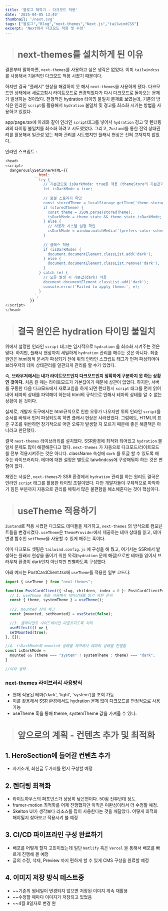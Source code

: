 ```yaml
---
title: '블로그 제작기 - 다크모드 적용'
date: '2025-04-05 13:40'
thumbnail: '/next.svg'
tags: ["블로그","Blog","next-themes","Next.js","tailwindCSS"]
excerpt: 'Next에서 다크모드 적용 및 수정'
---
```


> # next-themes를 설치하게 된 이유

결론부터 말하자면, `next-themes`를 사용하고 싶은 생각은 없었다. 
이미 `tailwindcss`를 사용해서 기본적인 다크모드 적용 시켰기 때문이다.

하지만 결국 "플래시" 현상을 해결하지 못 해서 `next-themes`을 사용하게 됐다.
다크모드인 상태에서 새로고침시 라이트모드로 변경되었다가 다시 다크모드로 돌아오는 문제가 발생하는 것이었다. 전형적인 hydration 타이밍 불일치 문제로 보였는데, 기존의 방식은 인라인 `script`를 활용해서 `hydration` 불일치 및 경고를 최소화 시키는 방법을 사용하고 있었다.

app/page.tsx에 아래와 같이 인라인 `script`태그를 넣어서 `hydration` 경고 및 렌더링과의 타이밍 불일치를 최소화 하려고 시도했었다. 그리고, `Zustand`를 통한 전역 상태관리를 활용해서 일관성 있는 테마 관리를 시도했지만 플래시 현상은 전혀 고쳐지지 않았다.

인라인 스크립트 :
```Javascript
<head>
<script>
  dangerouslySetInnerHTML={{
             __html: `
               try {
                 // 기본값으로 isDarkMode: true를 적용 (themeStore의 기본값과 일치)
                 let isDarkMode = true;
 
                 // 로컬 스토리지 확인
                 const storedTheme = localStorage.getItem('theme-storage');
                 if (storedTheme) {
                   const theme = JSON.parse(storedTheme);
                   isDarkMode = theme.state && theme.state.isDarkMode;
                 } else {
                   // 사용자 시스템 설정 확인
                   isDarkMode = window.matchMedia('(prefers-color-scheme: dark)').matches;
                 }
 
                 // 클래스 적용
                 if (isDarkMode) {
                   document.documentElement.classList.add('dark');
                 } else {
                   document.documentElement.classList.remove('dark');
                 }
               } catch (e) {
                 // 오류 발생 시 기본값(dark) 적용
                 document.documentElement.classList.add('dark');
                 console.error('Failed to apply theme:', e);
               }
             `,
           }}
</script>
</head>
```

> # 결국 원인은 hydration 타이밍 불일치

위에서 설명한 인라인 `script` 태그는 임시적으로 `hydration` 을 최소화 시켜주는 것은 맞다.
하지만, 플래시 현상까지 세밀하게 `hydration` 관리를 해주는 것은 아니다. 최종 원인은 html정적 문서가 파싱되기 전에 위의 인라인 스크립트 태그가 먼저 파싱되어야 브라우저의 테마 상태관리를 일관되게 관리를 할 수가 있었다.

즉, **브라우저에서는 내가 라이트모드인지 다크모드인지 정확하게 구분하지 못 하는 상황인 것이다.**
처음 킬 때는 라이트모드가 기본값이기 때문에 상관이 없었다. 하지만, 서버를 구동한 다음 다크모드에서 새로고침을 하게 되면 렌더링시 `script` 태그를 먼저 읽어내어 테마의 상태를 파악해야 하는데 html의 규칙으로 인해서 테마의 상태를 알 수 없는 상황이 된 것이다.

실제로, 개발자 도구에서는 html규칙으로 인한 오류가 나오지만 위의 인라인 `script`를 순서를 바꿔서 먼저 파싱되도록 하면 플래시 현상은 사라졌었다. 그럼에도, HTML의 표준 구조를 위반하면 장기적으로 어떤 오류가 발생할 지 모르기 때문에 좋은 해결책은 아니라고 판단했다.

결국 `next-themes` 라이브러리를 설치했다. SSR환경에 최적화 되어있고 `hydration` 불일치 문제도 많이 해결해준다고 했다. `next-themes` 가 자동으로 다크모드/라이트모드를 전부 적용시켜주는 것은 아니다. className 속성에 `dark` 를 토글 할 수 있도록 해주는 라이브러리다. 테마에 대한 설정은 별도로 taiwlindcss에 구성해둬야 하는 것은 변함이 없다.

재밌는 사실은, `next-themes`가 SSR 환경에서 `hydration` 관리를 하는 원리도 결국은 인라인 `script` 태그를 활용한 타이밍 조절이었다. 다만 개발자들이 구체적으로 파악하기 힘든 부분까지 자동으로 관리를 해줘서 많은 불편함을 해소해준다는 것이 핵심이다.

> # useTheme 적용하기

`Zustand`로 적용 시켰던 다크모드 테마들을 제거하고, `next-themes` 의 방식으로 컴포넌트들을 변경시켰다. `useTheme`은 `ThemeProvider`에서 제공하는 테마 상태를 읽고, 테마 변경 함수인 `setTheme`을 사용할 수 있게 해주는 훅이다.

이미 다크모드 셋팅은 `tailwind.config.js` 에 구성을 해 뒀고, 
여기서는 SSR에서 발생하는 플래시 현상을 줄이기 위한 목적(`hydration` 문제 해결)으로만 테마를 읽어서 브라우저 환경이 dark인지 아닌지만 판별하도록 구성했다.

아래 예시는 PostCardClient.tsx에 `useTheme`를 적용한 일부 코드다:

```javascript
import { useTheme } from "next-themes";

function PostCardClient({ slug, children, index = 0 }: PostCardClientProps) {
  // 1. useTheme 훅을 사용해서 테마상태를 읽기 위한 준비
  const { theme, systemTheme } = useTheme();
 
  //2. mounted 상태 체크
  const [mounted, setMounted] = useState(false);

  //3. 클라이언트 사이드에서만 마운트되도록 처리
  useEffect(() => {
  setMounted(true);
}, []);

//4. isDarkMode와 mounted 상태를 체크해서 테마의 상태를 판별함
const isDarkMode =
  mounted && (theme === "system" ? systemTheme : theme) === "dark";
}

//이하 생략...
```

### next-themes 라이브러리 사용방식
- 현재 적용된 테마('dark', 'light', 'system')를 조회 가능
- 이를 활용해서 SSR 환경에서도 hydration 문제 없이 다크모드를 안정적으로 사용 가능
- useTheme 훅을 통해 theme, systemTheme 값을 가져올 수 있다.


> # 앞으로의 계획 - 컨텐츠 추가 및 최적화

## 1. HeroSection에 들어갈 컨텐츠 추가
  - 자기소개, 최신글 두가지를 먼저 구성할 예정

## 2. 렌더링 최적화
  - 라이트하우스의 퍼포먼스가 상당히 낮은편이다. 50점 전후반대 정도.
  - framer-motion 최적화를 어제 진행했지만 아직은 미완성이라서 더 수정할 예정.
  - Skelton UI가 생각보다 리소스를 많이 사용한다는 것을 깨달았다. 어떻게 최적화 해야될지 찾아보고 적용시켜 볼 예정

## 3. CI/CD 파이프라인 구성 완료하기
  - 배포를 어떻게 할지 고민이었는데 일단 `Netlify` 혹은 `Vercel` 을 통해서 배포를 빠르게 진행해 볼 예정
  - 글의 수정, 삭제, Preview 까지 편하게 할 수 있게 CMS 구성을 완료할 예정

## 4. 이미지 저장 방식 테스트중
  - ~~기존의 썸네일이 변경되지 않으면 저장된 이미지 계속 재활용
  - ~~수정할 때마다 이미지가 저장되고 있었음
  - ~~4월 8일자로 변경 완

